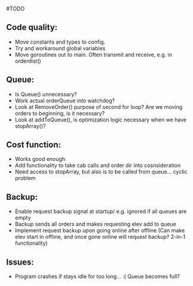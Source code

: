 #TODO

## Code quality:

* Move constants and types to config.
* Try and workaround global variables
* Move goroutines out to main. Often transmit and receive, e.g. in orderdist()

## Queue:

* Is Queue() unnecessary?
* Work actual orderQueue into watchdog?
* Look at RemoveOrder() purpose of second for loop? Are we moving orders to beginning, is it necessary?
* Look at addToQueue(), is optimization logic necessary when we have stopArray()?

## Cost function:

* Works good enough
* Add functionality to take cab calls and order dir into cosnsideration
* Need access to stopArray, but also is to be called from queue... cyclic problem

## Backup:

* Enable request backup signal at startup/ e.g. ignored if all queues are empty
* Backup sends all orders and makes requesting elev add to queue
* Implement request backup upon going online after offline (Can make elev start in offline, and once gone online will request backup? 2-in-1 functionality)


## Issues:

* Program crashes if stays idle for too long... :( Queue becomes full?